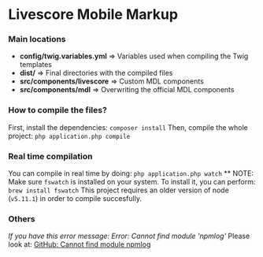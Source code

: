 # Livescore Mobile Markup

### Main locations

* **config/twig.variables.yml** => Variables used when compiling the Twig templates
* **dist/** => Final directories with the compiled files
* **src/components/livescore** => Custom MDL components
* **src/components/mdl** => Overwriting the official MDL components

### How to compile the files?
First, install the dependencies: `composer install`
Then, compile the whole project: `php application.php compile`

### Real time compilation
You can compile in real time by doing: `php application.php watch`
** NOTE: Make sure `fswatch` is installed on your system.
To install it, you can perform: `brew install fswatch` 
This project requires an older version of node (`v5.11.1`) in order to compile succesfully.

### Others
 
*If you have this error message: Error: Cannot find module 'npmlog'*
Please look at: [GitHub: Cannot find module npmlog](https://github.com/tj/n/issues/101)
